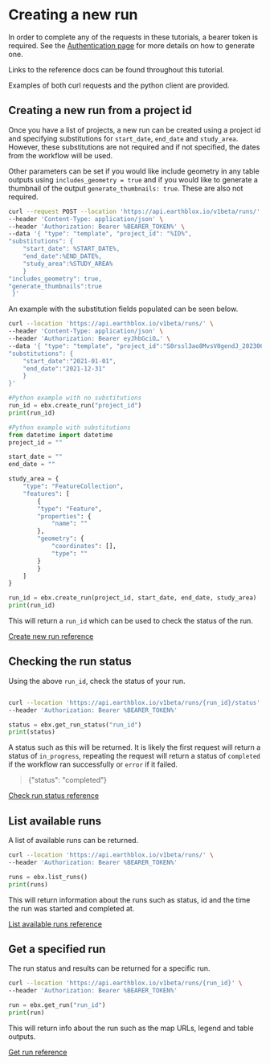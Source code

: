 # Creating a new run

In order to complete any of the requests in these tutorials, a bearer token is required. See the [Authentication page](../README%20Authentication.md) for more details on how to generate one. 

Links to the reference docs can be found throughout this tutorial. 

Examples of both curl requests and the python client are provided. 

## Creating a new run from a project id

Once you have a list of projects, a new run can be created using a project id and specifying substitutions for `start_date`, `end_date` and `study_area`. However, these substitutions are not required and if not specified, the dates from the workflow will be used.

Other parameters can be set if you would like include geometry in any table outputs using `includes_geometry = true` and if you would like to generate a thumbnail of the output `generate_thumbnails: true`. These are also not required. 

```bash 
curl --request POST --location 'https://api.earthblox.io/v1beta/runs/' \
--header 'Content-Type: application/json' \
--header 'Authorization: Bearer %BEARER_TOKEN%' \
--data '{ "type": "template", "project_id": "%ID%",
"substitutions": {
    "start_date": %START_DATE%, 
    "end_date":%END_DATE%, 
    "study_area":%STUDY_AREA%
    }
"includes_geometry": true, 
"generate_thumbnails":true
 }'
```

An example with the substitution fields populated can be seen below.

```bash 
curl --location 'https://api.earthblox.io/v1beta/runs/' \
--header 'Content-Type: application/json' \
--header 'Authorization: Bearer eyJhbGciO…' \
--data '{ "type": "template", "project_id":"S0rssl3ao8MvsV0gendJ_20230613", 
"substitutions": {
    "start_date":"2021-01-01", 
    "end_date":"2021-12-31"
    }
}'
```

```python
#Python example with no substitutions 
run_id = ebx.create_run("project_id")
print(run_id)
```

```python
#Python example with substitutions
from datetime import datetime
project_id = ""

start_date = ""
end_date = ""

study_area = {
    "type": "FeatureCollection",
    "features": [
        {
        "type": "Feature",
        "properties": {
            "name": ""
        },
        "geometry": {
            "coordinates": [],
            "type": ""
        }
        }
    ]
}

run_id = ebx.create_run(project_id, start_date, end_date, study_area)
print(run_id)
```

This will return a `run_id` which can be used to check the status of the run. 

[Create new run reference](https://dev.api.earthblox.io/docs#/runs/create_run_api_alpha_runs__post)

## Checking the run status

Using the above `run_id`, check the status of your run. 

```bash 

curl --location 'https://api.earthblox.io/v1beta/runs/{run_id}/status' \
--header 'Authorization: Bearer %BEARER_TOKEN%'
```

```python
status = ebx.get_run_status("run_id")
print(status)
```

A status such as this will be returned. It is likely the first request will return a status of `in_progress`, repeating the request will return a status of `completed` if the workflow ran successfully or `error` if it failed. 

>{"status": "completed"}

[Check run status reference](https://dev.api.earthblox.io/docs#/runs/get_run_status_api_alpha_runs__run_id__status_get)

## List available runs

A list of available runs can be returned. 

```bash
curl --location 'https://api.earthblox.io/v1beta/runs/' \
--header 'Authorization: Bearer %BEARER_TOKEN%'
```

```python
runs = ebx.list_runs()
print(runs)
```

This will return information about the runs such as status, id and the time the run was started and completed at. 

[List available runs reference](https://dev.api.earthblox.io/docs#/runs/list_runs_api_alpha_runs__get)

## Get a specified run

The run status and results can be returned for a specific run. 

```bash 
curl --location 'https://api.earthblox.io/v1beta/runs/{run_id}' \
--header 'Authorization: Bearer %BEARER_TOKEN%'
```

```python
run = ebx.get_run("run_id")
print(run)
```

This will return info about the run such as the map URLs, legend and table outputs.

[Get run reference](https://dev.api.earthblox.io/docs#/runs/get_run_api_alpha_runs__run_id__get)
